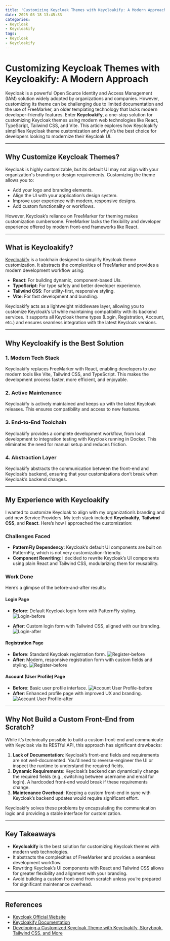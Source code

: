 ```yaml
---
title: 'Customizing Keycloak Themes with Keycloakify: A Modern Approach'
date: 2025-03-18 13:45:33
categories:
- Keycloak
- Keycloakify
tags:
- Keycloak
- Keycloakify
---
```


# Customizing Keycloak Themes with Keycloakify: A Modern Approach

Keycloak is a powerful Open Source Identity and Access Management (IAM) solution widely adopted by organizations and companies. However, customizing its theme can be challenging due to limited documentation and the use of FreeMarker, an older templating technology that lacks modern developer-friendly features. Enter **Keycloakify**, a one-stop solution for customizing Keycloak themes using modern web technologies like React, TypeScript, Tailwind CSS, and Vite. This article explores how Keycloakify simplifies Keycloak theme customization and why it’s the best choice for developers looking to modernize their Keycloak UI.

---

## Why Customize Keycloak Themes?

Keycloak is highly customizable, but its default UI may not align with your organization's branding or design requirements. Customizing the theme allows you to:

- Add your logo and branding elements.
- Align the UI with your application’s design system.
- Improve user experience with modern, responsive designs.
- Add custom functionality or workflows.

However, Keycloak’s reliance on FreeMarker for theming makes customization cumbersome. FreeMarker lacks the flexibility and developer experience offered by modern front-end frameworks like React.

---

## What is Keycloakify?

[Keycloakify](https://www.keycloakify.dev/) is a toolchain designed to simplify Keycloak theme customization. It abstracts the complexities of FreeMarker and provides a modern development workflow using:

- **React**: For building dynamic, component-based UIs.
- **TypeScript**: For type safety and better developer experience.
- **Tailwind CSS**: For utility-first, responsive styling.
- **Vite**: For fast development and bundling.

Keycloakify acts as a lightweight middleware layer, allowing you to customize Keycloak’s UI while maintaining compatibility with its backend services. It supports all Keycloak theme types (Login, Registration, Account, etc.) and ensures seamless integration with the latest Keycloak versions.

---

## Why Keycloakify is the Best Solution

### 1. **Modern Tech Stack**
Keycloakify replaces FreeMarker with React, enabling developers to use modern tools like Vite, Tailwind CSS, and TypeScript. This makes the development process faster, more efficient, and enjoyable.

### 2. **Active Maintenance**
Keycloakify is actively maintained and keeps up with the latest Keycloak releases. This ensures compatibility and access to new features.

### 3. **End-to-End Toolchain**
Keycloakify provides a complete development workflow, from local development to integration testing with Keycloak running in Docker. This eliminates the need for manual setup and reduces friction.

### 4. **Abstraction Layer**
Keycloakify abstracts the communication between the front-end and Keycloak’s backend, ensuring that your customizations don’t break when Keycloak’s backend changes.

---

## My Experience with Keycloakify

I wanted to customize Keycloak to align with my organization’s branding and add new Service Providers. My tech stack included **Keycloakify**, **Tailwind CSS**, and **React**. Here’s how I approached the customization:

### Challenges Faced
- **PatternFly Dependency**: Keycloak’s default UI components are built on PatternFly, which is not very customization-friendly.
- **Component Rewriting**: I decided to rewrite Keycloak’s UI components using plain React and Tailwind CSS, modularizing them for reusability.

### Work Done
Here’s a glimpse of the before-and-after results:

#### **Login Page**
- **Before**: Default Keycloak login form with PatternFly styling.
![Login-before](images/Customizing-Keycloak-Themes-with-Keycloakify-A-Modern-Approach/login-before.png)

- **After**: Custom login form with Tailwind CSS, aligned with our branding.
![Login-after](images/Customizing-Keycloak-Themes-with-Keycloakify-A-Modern-Approach/login-after.png)

#### **Registration Page**
- **Before**: Standard Keycloak registration form.
![Register-before](images/Customizing-Keycloak-Themes-with-Keycloakify-A-Modern-Approach/register-before.png)
- **After**: Modern, responsive registration form with custom fields and styling.
![Register-before](images/Customizing-Keycloak-Themes-with-Keycloakify-A-Modern-Approach/register-after.png)

#### **Account (User Profile) Page**
- **Before**: Basic user profile interface.
![Account User Profile-before](images/Customizing-Keycloak-Themes-with-Keycloakify-A-Modern-Approach/user-profile-before.png)
- **After**: Enhanced profile page with improved UX and branding.
![Account User Profile-after](images/Customizing-Keycloak-Themes-with-Keycloakify-A-Modern-Approach/user-profile-after.png)

---

## Why Not Build a Custom Front-End from Scratch?

While it’s technically possible to build a custom front-end and communicate with Keycloak via its RESTful API, this approach has significant drawbacks:

1. **Lack of Documentation**: Keycloak’s front-end fields and requirements are not well-documented. You’d need to reverse-engineer the UI or inspect the runtime to understand the required fields.
2. **Dynamic Requirements**: Keycloak’s backend can dynamically change the required fields (e.g., switching between username and email for login). A hardcoded front-end would break if these requirements change.
3. **Maintenance Overhead**: Keeping a custom front-end in sync with Keycloak’s backend updates would require significant effort.

Keycloakify solves these problems by encapsulating the communication logic and providing a stable interface for customization.

---

## Key Takeaways

- **Keycloakify** is the best solution for customizing Keycloak themes with modern web technologies.
- It abstracts the complexities of FreeMarker and provides a seamless development workflow.
- Rewriting Keycloak’s UI components with React and Tailwind CSS allows for greater flexibility and alignment with your branding.
- Avoid building a custom front-end from scratch unless you’re prepared for significant maintenance overhead.

---

## References

- [Keycloak Official Website](https://www.keycloak.org/)
- [Keycloakify Documentation](https://www.keycloakify.dev/)
- [Developing a Customized Keycloak Theme with Keycloakify, Storybook, Tailwind CSS, and More](https://whereq.github.io/2025/03/02/Developing-a-Customized-Keycloak-Theme-with-Keycloakify-Storybook-Tailwind-CSS-and-more/)
